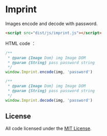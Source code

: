 # Imprint

Images encode and decode with password.

```html
<script src="dist/js/imprint.js"></script>
```

HTML code ：

```javascript
/**
 * @param {Image Dom} img Image DOM
 * @param {String} pass password string
 */
window.Imprint.encode(img, 'password')

/**
 * @param {Image Dom} img Image DOM
 * @param {String} pass password string
 */
window.Imprint.decode(img, 'password')
```

## License

All code licensed under the
[MIT License](http://www.opensource.org/licenses/mit-license.php).
